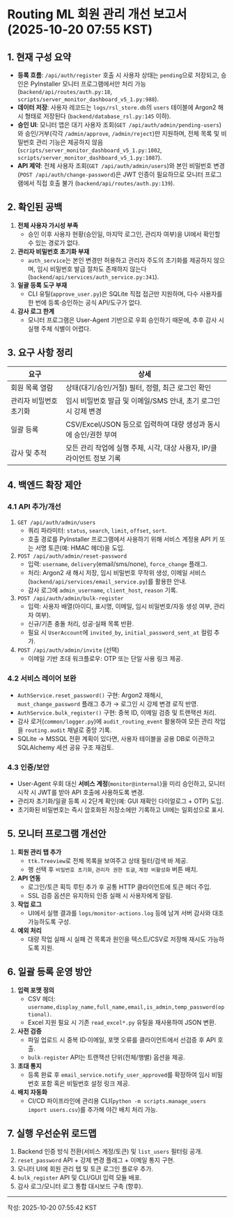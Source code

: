# Routing ML 회원 관리 개선 보고서 (2025-10-20 07:55 KST)

## 1. 현재 구성 요약
- **등록 흐름**: `/api/auth/register` 호출 시 사용자 상태는 `pending`으로 저장되고, 승인은 PyInstaller 모니터 프로그램에서만 처리 가능 (`backend/api/routes/auth.py:18`, `scripts/server_monitor_dashboard_v5_1.py:988`).
- **데이터 저장**: 사용자 레코드는 `logs/rsl_store.db`의 `users` 테이블에 Argon2 해시 형태로 저장된다 (`backend/database_rsl.py:145` 이하).
- **승인 UI**: 모니터 앱은 대기 사용자 조회(`GET /api/auth/admin/pending-users`)와 승인/거부(각각 `/admin/approve`, `/admin/reject`)만 지원하며, 전체 목록 및 비밀번호 관리 기능은 제공하지 않음 (`scripts/server_monitor_dashboard_v5_1.py:1002`, `scripts/server_monitor_dashboard_v5_1.py:1087`).
- **API 제약**: 전체 사용자 조회(`GET /api/auth/admin/users`)와 본인 비밀번호 변경(`POST /api/auth/change-password`)은 JWT 인증이 필요하므로 모니터 프로그램에서 직접 호출 불가 (`backend/api/routes/auth.py:139`).

## 2. 확인된 공백
1. **전체 사용자 가시성 부족**  
   - 승인 이후 사용자 현황(승인일, 마지막 로그인, 관리자 여부)을 UI에서 확인할 수 있는 경로가 없다.
2. **관리자 비밀번호 초기화 부재**  
   - `auth_service`는 본인 변경만 허용하고 관리자 주도의 초기화를 제공하지 않으며, 임시 비밀번호 발급 절차도 존재하지 않는다 (`backend/api/services/auth_service.py:341`).
3. **일괄 등록 도구 부재**  
   - CLI 유틸(`approve_user.py`)은 SQLite 직접 접근만 지원하며, 다수 사용자를 한 번에 등록·승인하는 공식 API/도구가 없다.
4. **감사 로그 한계**  
   - 모니터 프로그램은 User-Agent 기반으로 우회 승인하기 때문에, 추후 감사 시 실행 주체 식별이 어렵다.

## 3. 요구 사항 정리
| 요구 | 상세 |
| --- | --- |
| 회원 목록 열람 | 상태(대기/승인/거절) 필터, 정렬, 최근 로그인 확인 |
| 관리자 비밀번호 초기화 | 임시 비밀번호 발급 및 이메일/SMS 안내, 초기 로그인 시 강제 변경 |
| 일괄 등록 | CSV/Excel/JSON 등으로 입력하여 대량 생성과 동시에 승인/권한 부여 |
| 감사 및 추적 | 모든 관리 작업에 실행 주체, 시각, 대상 사용자, IP/클라이언트 정보 기록 |

## 4. 백엔드 확장 제안
### 4.1 API 추가/개선
1. `GET /api/auth/admin/users`  
   - 쿼리 파라미터: `status`, `search`, `limit`, `offset`, `sort`.  
   - 호출 경로를 PyInstaller 프로그램에서 사용하기 위해 서비스 계정용 API 키 또는 서명 토큰(예: HMAC 헤더)을 도입.
2. `POST /api/auth/admin/reset-password`  
   - 입력: `username`, `delivery`(email/sms/none), `force_change` 플래그.  
   - 처리: Argon2 새 해시 저장, 임시 비밀번호 무작위 생성, 이메일 서비스(`backend/api/services/email_service.py`)를 활용한 안내.
   - 감사 로그에 `admin_username`, `client_host`, `reason` 기록.
3. `POST /api/auth/admin/bulk-register`  
   - 입력: 사용자 배열(아이디, 표시명, 이메일, 임시 비밀번호/자동 생성 여부, 관리자 여부).  
   - 신규/기존 충돌 처리, 성공·실패 목록 반환.  
   - 필요 시 `UserAccount`에 `invited_by`, `initial_password_sent_at` 컬럼 추가.
4. `POST /api/auth/admin/invite` (선택)  
   - 이메일 기반 초대 워크플로우: OTP 또는 단일 사용 링크 제공.

### 4.2 서비스 레이어 보완
- `AuthService.reset_password()` 구현: Argon2 재해시, `must_change_password` 플래그 추가 → 로그인 시 강제 변경 로직 반영.
- `AuthService.bulk_register()` 구현: 중복 ID, 이메일 검증 및 트랜잭션 처리.
- 감사 로거(`common/logger.py`)에 `audit_routing_event` 활용하여 모든 관리 작업을 `routing.audit` 채널로 중앙 기록.
- SQLite → MSSQL 전환 계획이 있다면, 사용자 테이블을 공용 DB로 이관하고 SQLAlchemy 세션 공유 구조 재검토.

### 4.3 인증/보안
- User-Agent 우회 대신 **서비스 계정**(`monitor@internal`)을 미리 승인하고, 모니터 시작 시 JWT를 받아 API 호출에 사용하도록 변경.
- 관리자 초기화/일괄 등록 시 2단계 확인(예: GUI 재확인 다이얼로그 + OTP) 도입.
- 초기화된 비밀번호는 즉시 암호화된 저장소에만 기록하고 UI에는 일회성으로 표시.

## 5. 모니터 프로그램 개선안
1. **회원 관리 탭 추가**  
   - `ttk.Treeview`로 전체 목록을 보여주고 상태 필터/검색 바 제공.
   - 행 선택 후 `비밀번호 초기화`, `관리자 권한 토글`, `계정 비활성화` 버튼 배치.
2. **API 연동**  
   - 로그인/토큰 획득 루틴 추가 후 공통 HTTP 클라이언트에 토큰 헤더 주입.
   - SSL 검증 옵션은 유지하되 인증 실패 시 사용자에게 알림.
3. **작업 로그**  
   - UI에서 실행 결과를 `logs/monitor-actions.log` 등에 남겨 서버 감사와 대조 가능하도록 구성.
4. **예외 처리**  
   - 대량 작업 실패 시 실패 건 목록과 원인을 텍스트/CSV로 저장해 재시도 가능하도록 지원.

## 6. 일괄 등록 운영 방안
1. **입력 포맷 정의**  
   - CSV 헤더: `username,display_name,full_name,email,is_admin,temp_password(optional)`.
   - Excel 지원 필요 시 기존 `read_excel*.py` 유틸을 재사용하여 JSON 변환.
2. **사전 검증**  
   - 파일 업로드 시 중복 ID·이메일, 포맷 오류를 클라이언트에서 선검증 후 API 호출.
   - `bulk-register` API는 트랜잭션 단위(전체/행별) 옵션을 제공.
3. **초대 통지**  
   - 등록 완료 후 `email_service.notify_user_approved`를 확장하여 임시 비밀번호 포함 혹은 비밀번호 설정 링크 제공.
4. **배치 자동화**  
   - CI/CD 파이프라인에 관리용 CLI(`python -m scripts.manage_users import users.csv`)를 추가해 야간 배치 처리 가능.

## 7. 실행 우선순위 로드맵
1. Backend 인증 방식 전환(서비스 계정/토큰) 및 `list_users` 필터링 공개.
2. `reset_password` API + 강제 변경 플래그 + 이메일 통지 구현.
3. 모니터 UI에 회원 관리 탭 및 토큰 로그인 플로우 추가.
4. `bulk_register` API 및 CLI/GUI 입력 모듈 배포.
5. 감사 로그/모니터 로그 통합 대시보드 구축 (향후).

---
작성: 2025-10-20 07:55:42 KST


